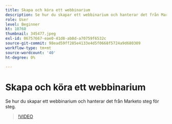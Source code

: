 ```yaml
---
title: Skapa och köra ett webbinarium
description: Se hur du skapar ett webbinarium och hanterar det från Marketo steg för steg.
role: User
level: Beginner
kt: 10760
thumbnail: 345477.jpeg
exl-id: 06757667-eae0-41d8-ab0d-a70759f6532c
source-git-commit: 98ead59ff285e4133e4d5f0668f5724a9d680309
workflow-type: tm+mt
source-wordcount: '40'
ht-degree: 0%

---
```


# Skapa och köra ett webbinarium

Se hur du skapar ett webbinarium och hanterar det från Marketo steg för steg.

>[!VIDEO](https://video.tv.adobe.com/v/345477/?quality=12&learn=on)
